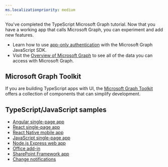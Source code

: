 ```yaml
---
ms.localizationpriority: medium
---
```


<!-- markdownlint-disable MD041 -->

You've completed the TypeScript Microsoft Graph tutorial. Now that you have a working app that calls Microsoft Graph, you can experiment and add new features.

- Learn how to use [app-only authentication](/graph/tutorials/typescript-app-only) with the Microsoft Graph JavaScript SDK.
- Visit the [Overview of Microsoft Graph](/graph/overview) to see all of the data you can access with Microsoft Graph.

## Microsoft Graph Toolkit

If you are building TypeScript apps with UI, the [Microsoft Graph Toolkit](/graph/toolkit/overview) offers a collection of components that can simplify development.

## TypeScript/JavaScript samples

- [Angular single-page app](https://github.com/microsoftgraph/msgraph-training-angularspa)
- [React single-page app](https://github.com/microsoftgraph/msgraph-training-reactspa)
- [React Native mobile app](https://github.com/microsoftgraph/msgraph-training-react-native)
- [JavaScript single-page app](https://github.com/microsoftgraph/msgraph-training-javascriptspa)
- [Node.js Express web app](https://github.com/microsoftgraph/msgraph-training-nodeexpressapp)
- [Office add-in](https://github.com/microsoftgraph/msgraph-training-office-addin)
- [SharePoint Framework app](https://github.com/microsoftgraph/msgraph-training-spfx)
- [Change notifications](https://github.com/microsoftgraph/nodejs-webhooks-sample)
